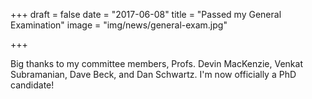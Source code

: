 +++
draft = false
date = "2017-06-08"
title = "Passed my General Examination"
image = "img/news/general-exam.jpg"

+++

Big thanks to my committee members, Profs. Devin MacKenzie, Venkat Subramanian, Dave Beck, and Dan Schwartz. I'm now officially a PhD candidate!
